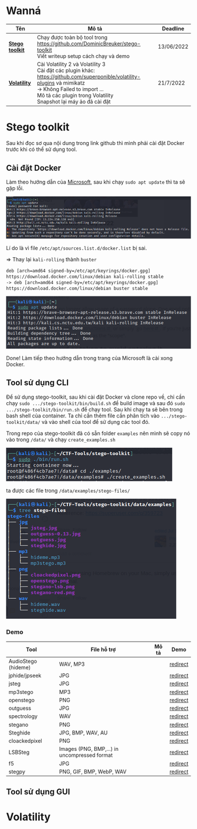 # **Wanná**

| Tên | Mô tả | Deadline |
|------|-------------|----------|
|[**Stego toolkit**](#stego-toolkit)| Chạy được toàn bộ tool trong https://github.com/DominicBreuker/stego-toolkit<br>Viết writeup setup cách chạy và demo | 13/06/2022|
| [**Volatility**](#volatility) | Cài Volatility 2 và Volatility 3 <br> Cài đặt các plugin khác: https://github.com/superponible/volatility-plugins và mimikatz<br>-> Không Failed to import ...<br>Mô tả các plugin trong Volatility<br>Snapshot lại máy ảo đã cài đặt | 21/7/2022 |

# **Stego toolkit**

Sau khi đọc sơ qua nội dung trong link github thì mình phải cài đặt Docker trước khi có thể sử dụng tool.

## **Cài đặt Docker**

Làm theo hướng dẫn của [Microsoft][1], sau khi chạy `sudo apt update` thì ta sẽ gặp lỗi.

![sudo_apt_update](./image/sudo_apt_update.png)

Lí do là vì file `/etc/apt/sources.list.d/docker.list` bị sai.

=> Thay lại `kali-rolling` thành `buster`
```
deb [arch=amd64 signed-by=/etc/apt/keyrings/docker.gpg] https://download.docker.com/linux/debian kali-rolling stable
-> deb [arch=amd64 signed-by=/etc/apt/keyrings/docker.gpg] https://download.docker.com/linux/debian buster stable
```

![sudo_apt_update_fixed](./image/sudo_apt_update_fixed.png)

Done! Làm tiếp theo hướng dẫn trong trang của Microsoft là cài xong Docker.

## **Tool sử dụng CLI**

Để sử dụng stego-toolkit, sau khi cài đặt Docker và clone repo về, chỉ cần chạy `sudo .../stego-toolkit/bin/build.sh` để build image và sau đó `sudo .../stego-toolkit/bin/run.sh` để chạy tool. Sau khi chạy ta sẽ bên trong bash shell của container. Ta chỉ cần thêm file cần phân tích vào `.../stego-toolkit/data/` và vào shell của tool để sử dụng các tool đó.

Trong repo của stego-toolkit đã có sẵn folder `examples` nên mình sẽ copy nó vào trong `/data/` và chạy `create_examples.sh`

![create_examples](./image/create_examples.png)

ta được các file trong `/data/examples/stego-files/`

![tree_examples](./image/tree_examples.png)

### **Demo**

| Tool | File hỗ trợ | Mô tả | Demo |
|------|-------------|-------|------|
| AudioStego (hideme)   | WAV, MP3 |  | [redirect](./Demo.md/#audiostego-hideme)   |
| jphide/jpseek         | JPG |  | [redirect](./Demo.md/#jphidejpseek) |
| jsteg                 | JPG |  | [redirect](./Demo.md/#jsteg) |
| mp3stego              | MP3 |  | [redirect](./Demo.md/#mp3stego) |
| openstego             | PNG |  | [redirect](./Demo.md/#openstego) |
| outguess              | JPG |  | [redirect](./Demo.md/#outguess) |
| spectrology           | WAV |  | [redirect](./Demo.md/#spectrology) |
| stegano               | PNG |  | [redirect](./Demo.md/#stegano) |
| Steghide              | JPG, BMP, WAV, AU |  | [redirect](./Demo.md/#steghide) |
| cloackedpixel         | PNG |  | [redirect](./Demo.md/#cloackedpixel) |
| LSBSteg               | Images (PNG, BMP,...) in uncompressed format |  | [redirect](./Demo.md/#lsbsteg) |
| f5                    | JPG |  | [redirect](./Demo.md/#f5) |
| stegpy                | PNG, GIF, BMP, WebP, WAV |  | [redirect](./Demo.md/#stegpy) |



## **Tool sử dụng GUI**

[1]: https://docs.docker.com/engine/install/debian/

# Volatility
